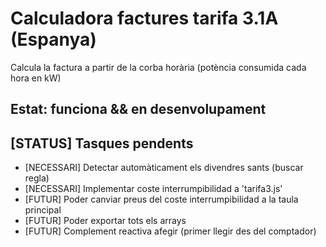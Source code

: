 # Calculadora factures tarifa 3.1A (Espanya)

Calcula la factura a partir de la corba horària
(potència consumida cada hora en kW)

## Estat: funciona && en desenvolupament

## [STATUS] Tasques pendents

- [NECESSARI] Detectar automàticament els divendres sants (buscar regla)
- [NECESSARI] Implementar coste interrumpibilidad a 'tarifa3.js'
- [FUTUR] Poder canviar preus del coste interrumpibilidad a la taula principal
- [FUTUR] Poder exportar tots els arrays
- [FUTUR] Complement reactiva afegir (primer llegir des del comptador)
